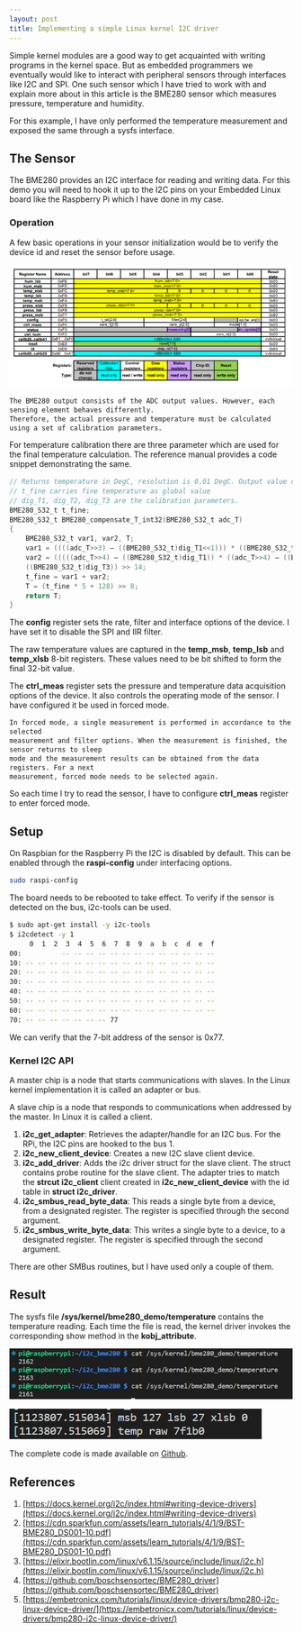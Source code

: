 ```yaml
---
layout: post
title: Implementing a simple Linux kernel I2C driver
---
```

Simple kernel modules are a good way to get acquainted with writing programs in the kernel space. But as embedded programmers we eventually would like to interact with peripheral sensors through interfaces like I2C and SPI. One such sensor which I have tried to work with and explain more about in this article is the BME280 sensor which measures pressure, temperature and humidity.

For this example, I have only performed the temperature measurement and exposed the same through a sysfs interface.

## The Sensor ##
The BME280 provides an I2C interface for reading and writing data. For this demo you will need to hook it up to the I2C pins on your Embedded Linux board like the Raspberry Pi which I have done in my case.

### Operation ###
A few basic operations in your sensor initialization would be to verify the device id and reset the sensor before usage.

![BME280 regmap](/assets/images/2023/bme280_regmap.PNG)
```text
The BME280 output consists of the ADC output values. However, each sensing element behaves differently. 
Therefore, the actual pressure and temperature must be calculated using a set of calibration parameters.
```
For temperature calibration there are three parameter which are used for the final temperature calculation. The reference manual provides a code snippet demonstrating the same.

```c
// Returns temperature in DegC, resolution is 0.01 DegC. Output value of “5123” equals 51.23 DegC.
// t_fine carries fine temperature as global value
// dig_T1, dig_T2, dig_T3 are the calibration parameters.
BME280_S32_t t_fine;
BME280_S32_t BME280_compensate_T_int32(BME280_S32_t adc_T)
{
    BME280_S32_t var1, var2, T;
    var1 = ((((adc_T>>3) – ((BME280_S32_t)dig_T1<<1))) * ((BME280_S32_t)dig_T2)) >> 11;
    var2 = (((((adc_T>>4) – ((BME280_S32_t)dig_T1)) * ((adc_T>>4) – ((BME280_S32_t)dig_T1))) >> 12) *
    ((BME280_S32_t)dig_T3)) >> 14;
    t_fine = var1 + var2;
    T = (t_fine * 5 + 128) >> 8;
    return T;
}
```
The **config** register sets the rate, filter and interface options of the device. I have set it to disable the SPI and IIR filter.

The raw temperature values are captured in the **temp_msb**, **temp_lsb** and **temp_xlsb** 8-bit registers. These values need to be bit shifted to form the final 32-bit value.



The **ctrl_meas** register sets the pressure and temperature data acquisition options of the device. It also controls the operating mode of the sensor. I have configured it be used in forced mode.
```
In forced mode, a single measurement is performed in accordance to the selected
measurement and filter options. When the measurement is finished, the sensor returns to sleep
mode and the measurement results can be obtained from the data registers. For a next
measurement, forced mode needs to be selected again.
```
So each time I try to read the sensor, I have to configure **ctrl_meas** register to enter forced mode.

## Setup ##
On Raspbian for the Raspberry Pi the I2C is disabled by default. This can be enabled through the **raspi-config** under interfacing options.
```bash
sudo raspi-config
```
The board needs to be rebooted to take effect.
To verify if the sensor is detected on the bus, i2c-tools can be used.
```bash
$ sudo apt-get install -y i2c-tools
$ i2cdetect -y 1
     0  1  2  3  4  5  6  7  8  9  a  b  c  d  e  f
00:          -- -- -- -- -- -- -- -- -- -- -- -- --
10: -- -- -- -- -- -- -- -- -- -- -- -- -- -- -- --
20: -- -- -- -- -- -- -- -- -- -- -- -- -- -- -- --
30: -- -- -- -- -- -- -- -- -- -- -- -- -- -- -- --
40: -- -- -- -- -- -- -- -- -- -- -- -- -- -- -- --
50: -- -- -- -- -- -- -- -- -- -- -- -- -- -- -- --
60: -- -- -- -- -- -- -- -- -- -- -- -- -- -- -- --
70: -- -- -- -- -- -- -- 77
```
We can verify that the 7-bit address of the sensor is 0x77.


### Kernel I2C API ###

A master chip is a node that starts communications with slaves. In the Linux kernel implementation it is called an adapter or bus.

A slave chip is a node that responds to communications when addressed by the master. In Linux it is called a client.

1. **i2c_get_adapter**: Retrieves the adapter/handle for an I2C bus. For the RPi, the I2C pins are hooked to the bus 1.
2. **i2c_new_client_device**: Creates a new I2C slave client device. 
3. **i2c_add_driver**: Adds the i2c driver struct for the slave client. The struct contains probe routine for the slave client. The adapter tries to match the **strcut i2c_client** client created in **i2c_new_client_device** with the id table in **struct i2c_driver**.
4. **i2c_smbus_read_byte_data**: This reads a single byte from a device, from a designated register. The register is specified through the second argument.
5. **i2c_smbus_write_byte_data**: This writes a single byte to a device, to a designated register. The register is specified through the second argument.

There are other SMBus routines, but I have used only a couple of them.

## Result ##
The sysfs file **/sys/kernel/bme280_demo/temperature** contains the temperature reading. Each time the file is read, the kernel driver invokes the corresponding show method in the **kobj_attribute**.


![BME280 temperature](/assets/images/2023/bme280_temp.PNG)

![BME280 dmesg](/assets/images/2023/bme280_dmesg.PNG)


The complete code is made available on [Github](https://github.com/lnxblog/BME280_I2C_driver).

## References ##
1. [https://docs.kernel.org/i2c/index.html#writing-device-drivers](https://docs.kernel.org/i2c/index.html#writing-device-drivers)
2. [https://cdn.sparkfun.com/assets/learn_tutorials/4/1/9/BST-BME280_DS001-10.pdf](https://cdn.sparkfun.com/assets/learn_tutorials/4/1/9/BST-BME280_DS001-10.pdf)
3. [https://elixir.bootlin.com/linux/v6.1.15/source/include/linux/i2c.h](https://elixir.bootlin.com/linux/v6.1.15/source/include/linux/i2c.h)
4. [https://github.com/boschsensortec/BME280_driver](https://github.com/boschsensortec/BME280_driver)
5. [https://embetronicx.com/tutorials/linux/device-drivers/bmp280-i2c-linux-device-driver/](https://embetronicx.com/tutorials/linux/device-drivers/bmp280-i2c-linux-device-driver/)



